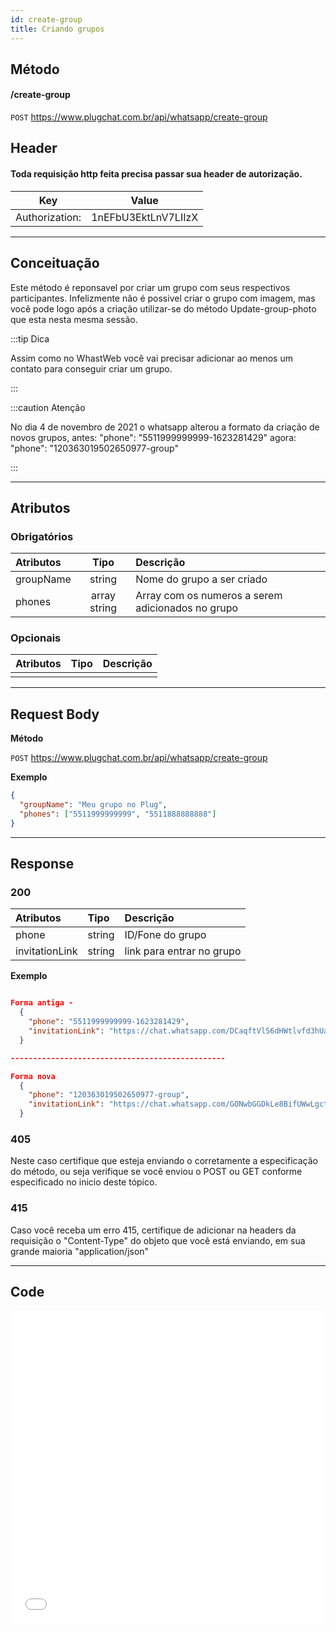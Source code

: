 ```yaml
---
id: create-group
title: Criando grupos
---
```


## Método

#### /create-group

`POST` https://www.plugchat.com.br/api/whatsapp/create-group

## Header

#### Toda requisição http feita precisa passar sua header de autorização.

|      Key       |        Value        |
| :------------: | :-----------------: |
| Authorization: | 1nEFbU3EktLnV7LIIzX |

---

## Conceituação

Este método é reponsavel por criar um grupo com seus respectivos participantes. Infelizmente não é possivel criar o grupo com imagem, mas você pode logo após a criação utilizar-se do método Update-group-photo que esta nesta mesma sessão.

:::tip Dica

Assim como no WhastWeb você vai precisar adicionar ao menos um contato para conseguir criar um grupo.

:::

:::caution Atenção

No dia 4 de novembro de 2021 o whatsapp alterou a formato da criação de novos grupos, antes: "phone": "5511999999999-1623281429" agora: "phone": "120363019502650977-group"

:::

---

## Atributos

### Obrigatórios

| Atributos |     Tipo     | Descrição                                         |
| :-------- | :----------: | :------------------------------------------------ |
| groupName |    string    | Nome do grupo a ser criado                        |
| phones    | array string | Array com os numeros a serem adicionados no grupo |

### Opcionais

| Atributos | Tipo | Descrição |
| :-------- | :--: | :-------- |
|           |      |           |

---

## Request Body

**Método**

`POST` https://www.plugchat.com.br/api/whatsapp/create-group

**Exemplo**

```json
{
  "groupName": "Meu grupo no Plug",
  "phones": ["5511999999999", "5511888888888"]
}
```

---

## Response

### 200

| Atributos      | Tipo   | Descrição                 |
| :------------- | :----- | :------------------------ |
| phone          | string | ID/Fone do grupo          |
| invitationLink | string | link para entrar no grupo |

**Exemplo**

```json

Forma antiga -
  {
    "phone": "5511999999999-1623281429",
    "invitationLink": "https://chat.whatsapp.com/DCaqftVlS6dHWtlvfd3hUa"
  }

------------------------------------------------

Forma nova
  {
    "phone": "120363019502650977-group",
    "invitationLink": "https://chat.whatsapp.com/GONwbGGDkLe8BifUWwLgct"
  }

```

### 405

Neste caso certifique que esteja enviando o corretamente a especificação do método, ou seja verifique se você enviou o POST ou GET conforme especificado no inicio deste tópico.

### 415

Caso você receba um erro 415, certifique de adicionar na headers da requisição o "Content-Type" do objeto que você está enviando, em sua grande maioria "application/json"

---

## Code

<iframe src="//api.apiembed.com/?source=https://raw.githubusercontent.com/Z-API/z-api-docs/main/json-examples/create-group.json&targets=all" frameborder="0" scrolling="no" width="100%" height="500px" seamless></iframe>
